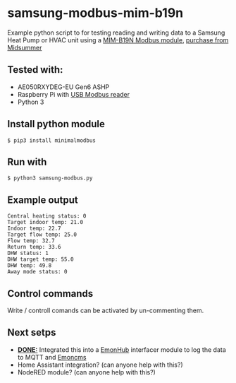 # samsung-modbus-mim-b19n

Example python script to for testing reading and writing data to a Samsung Heat Pump or HVAC unit using a [MIM-B19N Modbus module](https://www.samsung.com/uk/support/model/MIM-B19N/), [purchase from Midsummer](https://midsummerwholesale.co.uk/buy/samsung-heat-pumps/Samsung-modbus-MIM-B19) 

## Tested with:

- AE050RXYDEG-EU Gen6 ASHP
- Raspberry Pi with [USB Modbus reader](https://shop.openenergymonitor.com/modbus-rs485-to-usb-adaptor/)
- Python 3


## Install python module

```
$ pip3 install minimalmodbus
```

## Run with


```
$ python3 samsung-modbus.py
```

## Example output

```
Central heating status: 0
Target indoor temp: 21.0
Indoor temp: 22.7
Target flow temp: 25.0
Flow temp: 32.7
Return temp: 33.6
DHW status: 1
DHW target temp: 55.0
DHW temp: 49.8
Away mode status: 0
```

## Control commands

Write / controll comands can be activated by un-commenting them.

## Next setps

- [**DONE:**](https://github.com/openenergymonitor/emonhub/tree/master/conf/interfacer_examples/samsung-ashp) Integrated this into a [EmonHub](https://github.com/openenergymonitor/emonhub) interfacer module to log the data to MQTT and [Emoncms](https://github.com/emoncms/emoncms) 
- Home Assistant integration? (can anyone help with this?)
- NodeRED module? (can anyone help with this?)





